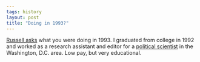 ```yaml
---
tags: history
layout: post
title: "Doing in 1993?"
---
```




<a href="http://www.beattie.info/notebook/index.jsp?date=20021015#002353">Russell asks</a> what you were doing in 1993. I graduated from college in 1992 and worked as a research assistant and editor for a <a href="http://policy.gmu.edu/fac/f-bio.htm#Lipset">political scientist</a> in the Washington, D.C. area. Low pay, but very educational.


